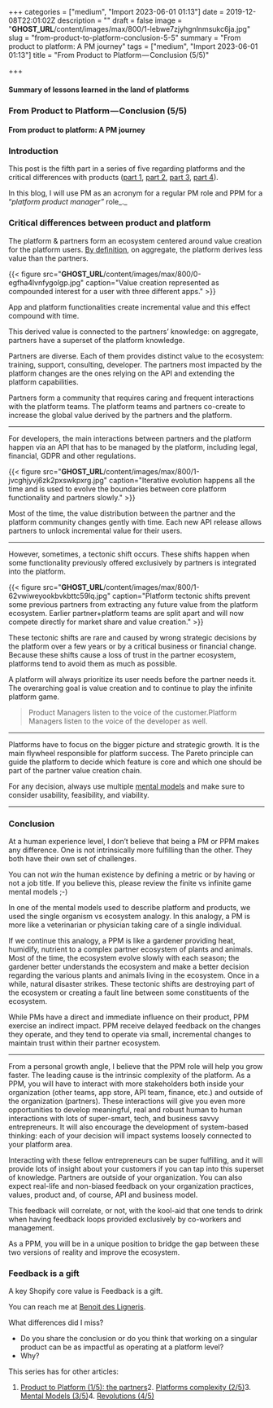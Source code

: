 +++
categories = ["medium", "Import 2023-06-01 01:13"]
date = 2019-12-08T22:01:02Z
description = ""
draft = false
image = "__GHOST_URL__/content/images/max/800/1-lebwe7zjyhgnlnmsukc6ja.jpg"
slug = "from-product-to-platform-conclusion-5-5"
summary = "From product to platform: A PM journey"
tags = ["medium", "Import 2023-06-01 01:13"]
title = "From Product to Platform — Conclusion (5/5)"

+++


#### Summary of lessons learned in the land of platforms

### From Product to Platform — Conclusion (5/5)

#### From product to platform: A PM journey

### Introduction

This post is the fifth part in a series of five regarding platforms and the critical differences with products ([part 1](__GHOST_URL__/swlh/from-product-manager-to-platform-manager-the-partners-impact-1-5-c906bdb1dcd0), [part 2](__GHOST_URL__/swlh/from-product-to-platform-increased-complexity-2-5-d13709f5b88d), [part 3](__GHOST_URL__/swlh/from-product-to-platform-platform-mental-models-3-5-785f9719544c), [part 4](__GHOST_URL__/swlh/from-product-to-platform-platform-revolutions-4-5-ad12fa9cb9a3)).

In this blog, I will use PM as an acronym for a regular PM role and PPM for a “_platform product manager”_ role_._

### Critical differences between product and platform

The platform & partners form an ecosystem centered around value creation for the platform users. [By definition](https://medium.com/swlh/from-product-manager-to-platform-manager-the-partners-impact-1-5-c906bdb1dcd0), on aggregate, the platform derives less value than the partners.

{{< figure src="__GHOST_URL__/content/images/max/800/0-egfha4lvnfygolgp.jpg" caption="Value creation represented as compounded interest for a user with three different apps." >}}

App and platform functionalities create incremental value and this effect compound with time.

This derived value is connected to the partners’ knowledge: on aggregate, partners have a superset of the platform knowledge.

Partners are diverse. Each of them provides distinct value to the ecosystem: training, support, consulting, developer. The partners most impacted by the platform changes are the ones relying on the API and extending the platform capabilities.

Partners form a community that requires caring and frequent interactions with the platform teams. The platform teams and partners co-create to increase the global value derived by the partners and the platform.

---

For developers, the main interactions between partners and the platform happen via an API that has to be managed by the platform, including legal, financial, GDPR and other regulations.

{{< figure src="__GHOST_URL__/content/images/max/800/1-jvcghjyvj6zk2pxswkpxrg.jpg" caption="Iterative evolution happens all the time and is used to evolve the boundaries between core platform functionality and partners&nbsp;slowly." >}}

Most of the time, the value distribution between the partner and the platform community changes gently with time. Each new API release allows partners to unlock incremental value for their users.

---

However, sometimes, a tectonic shift occurs. These shifts happen when some functionality previously offered exclusively by partners is integrated into the platform.

{{< figure src="__GHOST_URL__/content/images/max/800/1-62vwiweyookbvkbttc59lq.jpg" caption="Platform tectonic shifts prevent some previous partners from extracting any future value from the platform ecosystem. Earlier partner+platform teams are split apart and will now compete directly for market share and value creation." >}}

These tectonic shifts are rare and caused by wrong strategic decisions by the platform over a few years or by a critical business or financial change. Because these shifts cause a loss of trust in the partner ecosystem, platforms tend to avoid them as much as possible.

A platform will always prioritize its user needs before the partner needs it. The overarching goal is value creation and to continue to play the infinite platform game.

> Product Managers listen to the voice of the customer.Platform Managers listen to the voice of the developer as well.

---

Platforms have to focus on the bigger picture and strategic growth. It is the main flywheel responsible for platform success. The Pareto principle can guide the platform to decide which feature is core and which one should be part of the partner value creation chain.

For any decision, always use multiple [mental models](https://medium.com/swlh/from-product-to-platform-platform-mental-models-3-5-785f9719544c) and make sure to consider usability, feasibility, and viability.

---

### Conclusion

At a human experience level, I don’t believe that being a PM or PPM makes any difference. One is not intrinsically more fulfilling than the other. They both have their own set of challenges.

You can not _win_ the human existence by defining a metric or by having or not a job title. If you believe this, please review the finite vs infinite game mental models ;-)

In one of the mental models used to describe platform and products, we used the single organism vs ecosystem analogy. In this analogy, a PM is more like a veterinarian or physician taking care of a single individual.

If we continue this analogy, a PPM is like a gardener providing heat, humidify, nutrient to a complex partner ecosystem of plants and animals. Most of the time, the ecosystem evolve slowly with each season; the gardener better understands the ecosystem and make a better decision regarding the various plants and animals living in the ecosystem. Once in a while, natural disaster strikes. These tectonic shifts are destroying part of the ecosystem or creating a fault line between some constituents of the ecosystem.

While PMs have a direct and immediate influence on their product, PPM exercise an indirect impact. PPM receive delayed feedback on the changes they operate, and they tend to operate via small, incremental changes to maintain trust within their partner ecosystem.

---

From a personal growth angle, I believe that the PPM role will help you grow faster. The leading cause is the intrinsic complexity of the platform. As a PPM, you will have to interact with more stakeholders both inside your organization (other teams, app store, API team, finance, etc.) and outside of the organization (partners). These interactions will give you even more opportunities to develop meaningful, real and robust human to human interactions with lots of super-smart, tech, and business savvy entrepreneurs. It will also encourage the development of system-based thinking: each of your decision will impact systems loosely connected to your platform area.

Interacting with these fellow entrepreneurs can be super fulfilling, and it will provide lots of insight about your customers if you can tap into this superset of knowledge. Partners are outside of your organization. You can also expect real-life and non-biased feedback on your organization practices, values, product and, of course, API and business model.

This feedback will correlate, or not, with the kool-aid that one tends to drink when having feedback loops provided exclusively by co-workers and management.

As a PPM, you will be in a unique position to bridge the gap between these two versions of reality and improve the ecosystem.

### Feedback is a gift

A key Shopify core value is Feedback is a gift.

You can reach me at [Benoit des Ligneris](mailto:ben@radicaloptimist.org ).

What differences did I miss?

* Do you share the conclusion or do you think that working on a singular product can be as impactful as operating at a platform level?
* Why?

This series has for other articles:

1. [Product to Platform (1/5): the partners](__GHOST_URL__/swlh/from-product-manager-to-platform-manager-the-partners-impact-1-5-c906bdb1dcd0)2. [Platforms complexity (2/5)](__GHOST_URL__/swlh/from-product-to-platform-increased-complexity-2-5-d13709f5b88d)3. [Mental Models (3/5)](__GHOST_URL__/swlh/from-product-to-platform-platform-mental-models-3-5-785f9719544c)4. [Revolutions (4/5)](__GHOST_URL__/swlh/from-product-to-platform-platform-revolutions-4-5-ad12fa9cb9a3)



